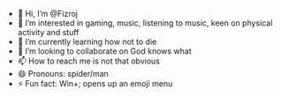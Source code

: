 - 👋 Hi, I’m @Fizroj
- 👀 I’m interested in gaming, music, listening to music, keen on physical activity and stuff
- 🌱 I’m currently learning how not to die
- 💞️ I’m looking to collaborate on God knows what
- 📫 How to reach me is not that obvious
- 😄 Pronouns: spider/man
- ⚡ Fun fact: Win+; opens up an emoji menu 

<!---
Fizroj/Fizroj is a ✨ special ✨ repository because its `README.md` (this file) appears on your GitHub profile.
You can click the Preview link to take a look at your changes.
--->
